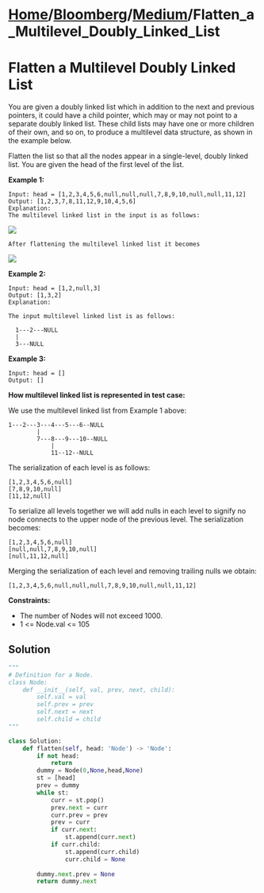 # [Home](./../..)/[Bloomberg](./..)/[Medium](./)/Flatten_a_Multilevel_Doubly_Linked_List
<h1>Flatten a Multilevel Doubly Linked List</h1>

<p>
You are given a doubly linked list which in addition to the next and previous pointers, it could have a child pointer, which may or may not point to a separate doubly linked list. These child lists may have one or more children of their own, and so on, to produce a multilevel data structure, as shown in the example below.
</p>
<p>
Flatten the list so that all the nodes appear in a single-level, doubly linked list. You are given the head of the first level of the list.
</p>

<b>Example 1:</b>

    Input: head = [1,2,3,4,5,6,null,null,null,7,8,9,10,null,null,11,12]
    Output: [1,2,3,7,8,11,12,9,10,4,5,6]
    Explanation:
    The multilevel linked list in the input is as follows:
    
<img src="https://assets.leetcode.com/uploads/2018/10/12/multilevellinkedlist.png">

    After flattening the multilevel linked list it becomes
    
<img src="https://assets.leetcode.com/uploads/2018/10/12/multilevellinkedlistflattened.png">
    
<b>Example 2:</b>

    Input: head = [1,2,null,3]
    Output: [1,3,2]
    Explanation:

    The input multilevel linked list is as follows:

      1---2---NULL
      |
      3---NULL

    
<b>Example 3:</b>

    Input: head = []
    Output: []

<b>How multilevel linked list is represented in test case:</b>

We use the multilevel linked list from Example 1 above:

    1---2---3---4---5---6--NULL
            |
            7---8---9---10--NULL
                |
                11--12--NULL
The serialization of each level is as follows:

    [1,2,3,4,5,6,null]
    [7,8,9,10,null]
    [11,12,null]
    
To serialize all levels together we will add nulls in each level to signify no node connects to the upper node of the previous level. The serialization becomes:

    [1,2,3,4,5,6,null]
    [null,null,7,8,9,10,null]
    [null,11,12,null]
    
Merging the serialization of each level and removing trailing nulls we obtain:

    [1,2,3,4,5,6,null,null,null,7,8,9,10,null,null,11,12]

<b>Constraints:</b>

- The number of Nodes will not exceed 1000.
- 1 <= Node.val <= 105

<h2>Solution</h2>

```python
"""
# Definition for a Node.
class Node:
    def __init__(self, val, prev, next, child):
        self.val = val
        self.prev = prev
        self.next = next
        self.child = child
"""

class Solution:
    def flatten(self, head: 'Node') -> 'Node':
        if not head:
            return
        dummy = Node(0,None,head,None)
        st = [head]
        prev = dummy
        while st:
            curr = st.pop()
            prev.next = curr
            curr.prev = prev
            prev = curr
            if curr.next:
                st.append(curr.next)
            if curr.child:
                st.append(curr.child)
                curr.child = None
        
        dummy.next.prev = None
        return dummy.next
```
